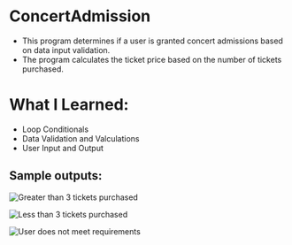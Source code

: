 # ConcertAdmission
* This program determines if a user is granted concert admissions based on data input validation. 
* The program calculates the ticket price based on the number of tickets purchased. 

# What I Learned:
* Loop Conditionals
* Data Validation and Valculations 
* User Input and Output
## Sample outputs:
<p>
  <img alt="Greater than 3 tickets purchased" src="https://github.com/efloresz/ConcertAdmission/assets/110843762/e99a940c-8c0f-4473-af01-cab8d8f53cfe">
</p>

<p>
    <img alt="Less than 3 tickets purchased" src="https://github.com/efloresz/ConcertAdmission/assets/110843762/3e7a300e-d60c-4159-a7ae-e547d3f16723">
</p>

<p>
  <img alt="User does not meet requirements" src="https://github.com/efloresz/ConcertAdmission/assets/110843762/b508a95c-8c79-4909-a030-c9f01942e3dc">
</p>


  
